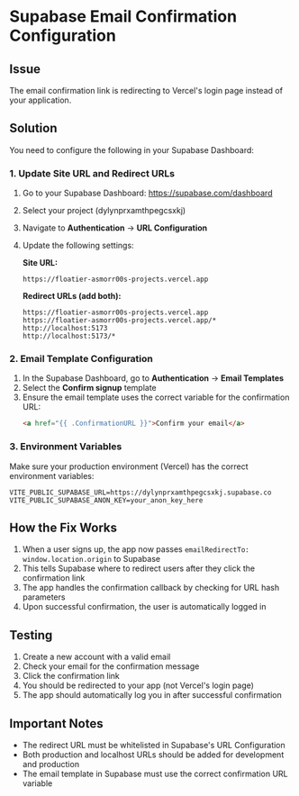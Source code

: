 # Supabase Email Confirmation Configuration

## Issue
The email confirmation link is redirecting to Vercel's login page instead of your application.

## Solution
You need to configure the following in your Supabase Dashboard:

### 1. Update Site URL and Redirect URLs

1. Go to your Supabase Dashboard: https://supabase.com/dashboard
2. Select your project (dylynprxamthpegcsxkj)
3. Navigate to **Authentication** → **URL Configuration**
4. Update the following settings:

   **Site URL:**
   ```
   https://floatier-asmorr00s-projects.vercel.app
   ```

   **Redirect URLs (add both):**
   ```
   https://floatier-asmorr00s-projects.vercel.app
   https://floatier-asmorr00s-projects.vercel.app/*
   http://localhost:5173
   http://localhost:5173/*
   ```

### 2. Email Template Configuration

1. In the Supabase Dashboard, go to **Authentication** → **Email Templates**
2. Select the **Confirm signup** template
3. Ensure the email template uses the correct variable for the confirmation URL:
   ```html
   <a href="{{ .ConfirmationURL }}">Confirm your email</a>
   ```

### 3. Environment Variables

Make sure your production environment (Vercel) has the correct environment variables:

```
VITE_PUBLIC_SUPABASE_URL=https://dylynprxamthpegcsxkj.supabase.co
VITE_PUBLIC_SUPABASE_ANON_KEY=your_anon_key_here
```

## How the Fix Works

1. When a user signs up, the app now passes `emailRedirectTo: window.location.origin` to Supabase
2. This tells Supabase where to redirect users after they click the confirmation link
3. The app handles the confirmation callback by checking for URL hash parameters
4. Upon successful confirmation, the user is automatically logged in

## Testing

1. Create a new account with a valid email
2. Check your email for the confirmation message
3. Click the confirmation link
4. You should be redirected to your app (not Vercel's login page)
5. The app should automatically log you in after successful confirmation

## Important Notes

- The redirect URL must be whitelisted in Supabase's URL Configuration
- Both production and localhost URLs should be added for development and production
- The email template in Supabase must use the correct confirmation URL variable